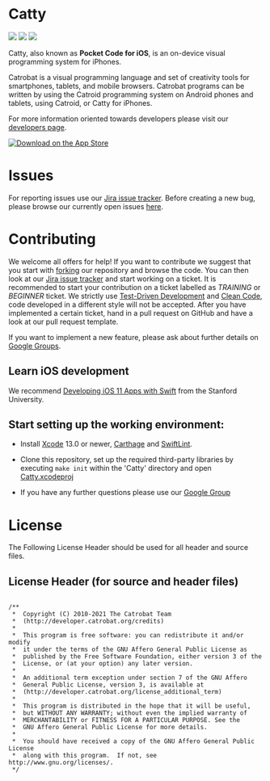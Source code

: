 
Catty
=====
[![](https://jenkins.catrob.at/buildStatus/icon?job=Catty%2Fdevelop)](https://jenkins.catrob.at/job/Catty/job/develop/) ![](https://img.shields.io/github/release/catrobat/catty.svg) ![](https://img.shields.io/github/languages/top/catrobat/catty.svg)

Catty, also known as **Pocket Code for iOS**, is an on-device visual programming system for iPhones.

Catrobat is a visual programming language and set of creativity tools for smartphones, tablets, and mobile browsers. Catrobat programs can be written by using the Catroid programming system on Android phones and tablets, using Catroid, or Catty for iPhones.

For more information oriented towards developers please visit our [developers page](http://developer.catrobat.org/).

[![Download on the App Store](https://upload.wikimedia.org/wikipedia/commons/3/3c/Download_on_the_App_Store_Badge.svg)](https://catrob.at/PCios)

# Issues #

For reporting issues use our [Jira issue tracker](https://jira.catrob.at/secure/CreateIssue.jspa?pid=11901&issuetype=1). Before creating a new bug, please browse our currently open issues [here](https://jira.catrob.at/secure/IssueNavigator.jspa?reset=true&jqlQuery=project+%3D+CATTY+AND+resolution+%3D+Unresolved+ORDER+BY+priority+DESC%2C+key+DESC&mode=hide).

# Contributing #

We welcome all offers for help! If you want to contribute we suggest that you start with [forking](https://help.github.com/articles/fork-a-repo/) our repository and browse the code. You can then look at our [Jira issue tracker](https://jira.catrob.at/issues/?jql=project%20%3D%20Catty%20AND%20status%20%3D%20%22Ready%20For%20Development%22%20AND%20%22Experience%20Level%22%20in%20(BEGINNER%2CTRAINING)) and start working on a ticket. It is recommended to start your contribution on a ticket labelled as *TRAINING* or *BEGINNER* ticket. We strictly use [Test-Driven Development](http://c2.com/cgi/wiki?TestDrivenDevelopment) and [Clean Code](http://www.planetgeek.ch/wp-content/uploads/2013/06/Clean-Code-V2.2.pdf), code developed in a different style will not be accepted. After you have implemented a certain ticket, hand in a pull request on GitHub and have a look at our pull request template.

If you want to implement a new feature, please ask about further details on [Google Groups](https://groups.google.com/forum/#!forum/catty-ios).

<!--
 1. Make sure you have installed [Brew][1], a package manage for OSX, which the `bootstrap` script uses to pull dependencies
 1. Now install xctool and cmake by executing following lines at the command-line prompt:
 `sudo brew install xctool`
 `sudo brew install cmake`
 1. Checkout our repository
 `git clone ...`
 1. Update submodules
 `git submodule update --init --recursive`
 1. Call bootstrap script of ObjectiveGit library
 `Catty/objective-git/script/bootstrap`
 1. `sudo brew install homebrew/versions/perl516`
 -->

## Learn iOS development

We recommend [Developing iOS 11 Apps with Swift](https://itunes.apple.com/us/course/developing-ios-11-apps-with-swift/id1309275316) from the Stanford University.

## Start setting up the working environment:

* Install [Xcode](https://itunes.apple.com/us/app/xcode/id497799835?mt=12) 13.0 or newer, [Carthage](https://github.com/Carthage/Carthage) and [SwiftLint](https://github.com/realm/SwiftLint).

* Clone this repository, set up the required third-party libraries by executing `make init` within the 'Catty' directory and open [Catty.xcodeproj](src/Catty.xcodeproj)

* If you have any further questions please use our [Google Group](https://groups.google.com/forum/#!forum/catty-ios)

# License

The Following License Header should be used for all header and source files.

## License Header (for source and header files)
<pre lang="objective-c"><code>
/**
 *  Copyright (C) 2010-2021 The Catrobat Team
 *  (http://developer.catrobat.org/credits)
 *
 *  This program is free software: you can redistribute it and/or modify
 *  it under the terms of the GNU Affero General Public License as
 *  published by the Free Software Foundation, either version 3 of the
 *  License, or (at your option) any later version.
 *
 *  An additional term exception under section 7 of the GNU Affero
 *  General Public License, version 3, is available at
 *  (http://developer.catrobat.org/license_additional_term)
 *
 *  This program is distributed in the hope that it will be useful,
 *  but WITHOUT ANY WARRANTY; without even the implied warranty of
 *  MERCHANTABILITY or FITNESS FOR A PARTICULAR PURPOSE. See the
 *  GNU Affero General Public License for more details.
 *
 *  You should have received a copy of the GNU Affero General Public License
 *  along with this program.  If not, see http://www.gnu.org/licenses/.
 */
</code></pre>

[1]: http://brew.sh
